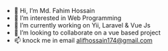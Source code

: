 - 👋 Hi, I’m Md. Fahim Hossain
- 👀 I’m interested in Web Programming
- 🌱 I’m currently working on Yii, Laravel & Vue Js
- 💞️ I’m looking to collaborate on a vue based project
- 📫 knock me in email alifhossain174@gmail.com 

<!---
alifhossain174/alifhossain174 is a ✨ special ✨ repository because its `README.md` (this file) appears on your GitHub profile.
You can click the Preview link to take a look at your changes.
--->
